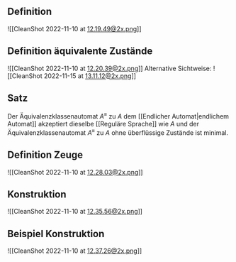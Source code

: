## Definition

![[CleanShot 2022-11-10 at 12.19.49@2x.png]]

## Definition äquivalente Zustände

![[CleanShot 2022-11-10 at 12.20.39@2x.png]]
Alternative Sichtweise:
![[CleanShot 2022-11-15 at 13.11.12@2x.png]]

## Satz

Der Äquivalenzklassenautomat $A^\equiv$ zu $A$ dem [[Endlicher Automat|endlichem Automat]] akzeptiert dieselbe [[Reguläre Sprache]] wie $A$ und der Äquivalenzklassenautomat $A^\equiv$ zu $A$ ohne überflüssige Zustände ist minimal.

## Definition Zeuge

![[CleanShot 2022-11-10 at 12.28.03@2x.png]]

## Konstruktion

![[CleanShot 2022-11-10 at 12.35.56@2x.png]]

## Beispiel Konstruktion

![[CleanShot 2022-11-10 at 12.37.26@2x.png]]
